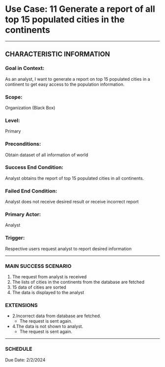# Use Case: 11 	Generate a report of all top 15 populated cities in the continents

----------------------
## CHARACTERISTIC INFORMATION
### Goal in Context: 
As an analyst, I want to generate a report on top 15 populated cities in a continent to get easy access to the population information.
### Scope: 
Organization (Black Box)
### Level: 
Primary
### Preconditions: 
Obtain dataset of all information of world
### Success End Condition: 
Analyst obtains the report of top 15 populated cities in all continents.
### Failed End Condition: 
Analyst does not receive desired result or receive incorrect report
### Primary Actor: 
Analyst
### Trigger: 
Respective users request analyst to report desired information

----------------------
### MAIN SUCCESS SCENARIO
1.	The request from analyst is received
2.	The lists of cities in the continents from the database are fetched
3.	15 data of cities are sorted
4.	The data is displayed to the analyst

### EXTENSIONS
-  2.Incorrect data from database are fetched.
   - The request is sent again.
-  4.The data is not shown to analyst.
   - The request is sent again.
----------------------
### SCHEDULE
Due Date: 2/2/2024